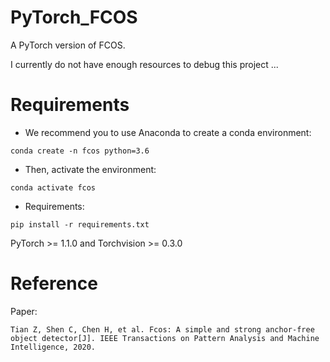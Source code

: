 # PyTorch_FCOS
A PyTorch version of FCOS.

I currently do not have enough resources to debug this project ...

# Requirements
- We recommend you to use Anaconda to create a conda environment:
```Shell
conda create -n fcos python=3.6
```

- Then, activate the environment:
```Shell
conda activate fcos
```

- Requirements:
```Shell
pip install -r requirements.txt 
```
PyTorch >= 1.1.0 and Torchvision >= 0.3.0

# Reference
Paper: 

```Shell
Tian Z, Shen C, Chen H, et al. Fcos: A simple and strong anchor-free object detector[J]. IEEE Transactions on Pattern Analysis and Machine Intelligence, 2020.
```